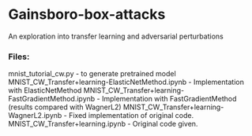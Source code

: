# Gainsboro-box-attacks
An exploration into transfer learning and adversarial perturbations

### Files:
mnist_tutorial_cw.py - to generate pretrained model
MNIST_CW_Transfer+learning-ElasticNetMethod.ipynb - Implementation with ElasticNetMethod
MNIST_CW_Transfer+learning-FastGradientMethod.ipynb - Implementation with FastGradientMethod (results compared with WagnerL2)
MNIST_CW_Transfer+learning-WagnerL2.ipynb - Fixed implementation of original code.
MNIST_CW_Transfer+learning.ipynb - Original code given.
